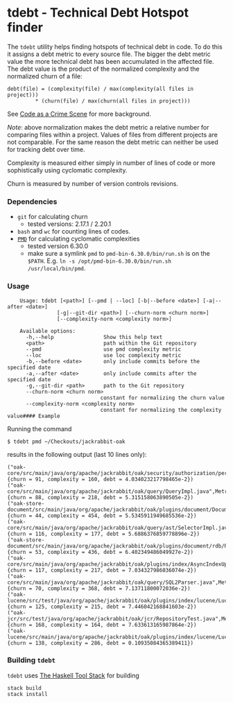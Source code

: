 # tdebt - Technical Debt Hotspot finder

The `tdebt` utility helps finding hotspots of technical debt in code. To do this it assigns a debt metric to every source file. The bigger the debt metric value the more technical debt has been accumulated in the affected file. The debt value is the product of the normalized complexity and the normalized churn of a file:

    debt(file) = (complexity(file) / max(complexity(all files in project)))
             * (churn(file) / max(churn(all files in project)))

See [Code as a Crime Scene](https://www.adamtornhill.com/articles/crimescene/codeascrimescene.htm) for more background.

*Note*: above normalization makes the debt metric a relative number for comparing files within a project. Values of files from different projects are not comparable. For the same reason the debt metric can neither be used for tracking debt over time.

Complexity is measured either simply in number of lines of code or more sophistically using cyclomatic complexity.

Churn is measured by number of version controls revisions.
### Dependencies
* `git` for calculating churn
  * tested versions: 2.17.1 / 2.20.1
* `bash` and `wc` for counting lines of codes.
* [`PMD`](https://pmd.github.io/) for calculating cyclomatic complexities
  * tested version 6.30.0
  * make sure a symlink `pmd` to `pmd-bin-6.30.0/bin/run.sh` is on the `$PATH`. E.g. `ln -s /opt/pmd-bin-6.30.0/bin/run.sh /usr/local/bin/pmd`.

### Usage
        Usage: tdebt [<path>] [--pmd | --loc] [-b|--before <date>] [-a|--after <date>]
                    [-g|--git-dir <path>] [--churn-norm <churn norm>]
                    [--complexity-norm <complexity norm>]

        Available options:
          -h,--help                Show this help text
          <path>                   path within the Git repository
          --pmd                    use pmd complexity metric
          --loc                    use loc complexity metric
          -b,--before <date>       only include commits before the specified date
          -a,--after <date>        only include commits after the specified date
          -g,--git-dir <path>      path to the Git repository
          --churn-norm <churn norm>
                                  constant for normalizing the churn value
          --complexity-norm <complexity norm>
                                  constant for normalizing the complexity value#### Example
Running the command

    $ tdebt pmd ~/Checkouts/jackrabbit-oak

results in the following output (last 10 lines only):

    ("oak-core/src/main/java/org/apache/jackrabbit/oak/security/authorization/permission/CompiledPermissionImpl.java",Metric {churn = 91, complexity = 160, debt = 4.034023217798465e-2})
    ("oak-core/src/main/java/org/apache/jackrabbit/oak/query/QueryImpl.java",Metric {churn = 88, complexity = 218, debt = 5.315158063890505e-2})
    ("oak-store-document/src/main/java/org/apache/jackrabbit/oak/plugins/document/DocumentNodeStore.java",Metric {churn = 44, complexity = 454, debt = 5.5345911949685536e-2})
    ("oak-core/src/main/java/org/apache/jackrabbit/oak/query/ast/SelectorImpl.java",Metric {churn = 116, complexity = 177, debt = 5.6886376859778896e-2})
    ("oak-store-document/src/main/java/org/apache/jackrabbit/oak/plugins/document/rdb/RDBDocumentStore.java",Metric {churn = 53, complexity = 436, debt = 6.402349486049927e-2})
    ("oak-core/src/main/java/org/apache/jackrabbit/oak/plugins/index/AsyncIndexUpdate.java",Metric {churn = 117, complexity = 217, debt = 7.034327986036074e-2})
    ("oak-core/src/main/java/org/apache/jackrabbit/oak/query/SQL2Parser.java",Metric {churn = 70, complexity = 368, debt = 7.13711800072036e-2})
    ("oak-lucene/src/test/java/org/apache/jackrabbit/oak/plugins/index/lucene/LucenePropertyIndexTest.java",Metric {churn = 125, complexity = 215, debt = 7.446042168841603e-2})
    ("oak-jcr/src/test/java/org/apache/jackrabbit/oak/jcr/RepositoryTest.java",Metric {churn = 168, complexity = 164, debt = 7.633613165987864e-2})
    ("oak-lucene/src/main/java/org/apache/jackrabbit/oak/plugins/index/lucene/LucenePropertyIndex.java",Metric {churn = 138, complexity = 286, debt = 0.10935084365389411})


### Building `tdebt`

`tdebt` uses [The Haskell Tool Stack](https://docs.haskellstack.org/en/stable/README/#how-to-install) for building

    stack build
    stack install

